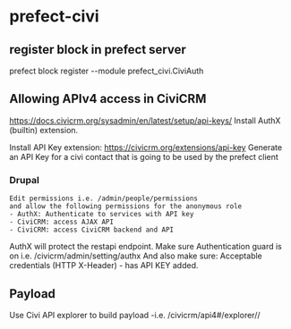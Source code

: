 # prefect-civi

## register block in prefect server
prefect block register --module prefect_civi.CiviAuth


## Allowing APIv4 access in CiviCRM
https://docs.civicrm.org/sysadmin/en/latest/setup/api-keys/
Install AuthX (builtin) extension.

Install API Key extension: https://civicrm.org/extensions/api-key
Generate an API Key for a civi contact that is going to be used by the prefect client



### Drupal 
    Edit permissions i.e. /admin/people/permissions
    and allow the following permissions for the anonymous role
    - AuthX: Authenticate to services with API key
    - CiviCRM: access AJAX API
    - CiviCRM: access CiviCRM backend and API
    
AuthX will protect the restapi endpoint. Make sure Authentication guard is on i.e. /civicrm/admin/setting/authx
And also make sure: Acceptable credentials (HTTP X-Header) - has API KEY added.


## Payload
Use Civi API explorer to build payload -i.e. /civicrm/api4#/explorer//